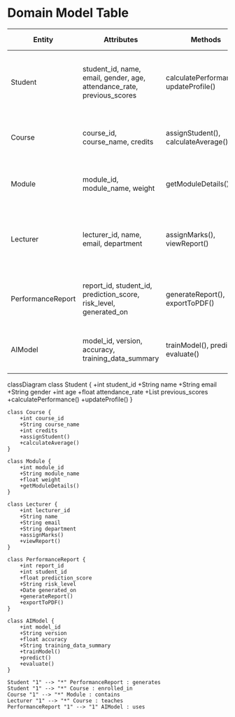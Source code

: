# Domain Model Table

| **Entity**         | **Attributes**                                                                 | **Methods**                            | **Relationships**                                      | **Business Rules**                                                                 |
|--------------------|---------------------------------------------------------------------------------|----------------------------------------|--------------------------------------------------------|-------------------------------------------------------------------------------------|
| Student            | student_id, name, email, gender, age, attendance_rate, previous_scores         | calculatePerformance(), updateProfile()| Enrolled in Courses; Has Performance Prediction        | A student must be registered to generate a prediction                              |
| Course             | course_id, course_name, credits                                                 | assignStudent(), calculateAverage()    | Contains Modules; Taught by Lecturer                   | A course must have at least one module                                              |
| Module             | module_id, module_name, weight                                                  | getModuleDetails()                     | Belongs to Course                                      | Each module must belong to a course                                                |
| Lecturer           | lecturer_id, name, email, department                                            | assignMarks(), viewReport()            | Teaches Course                                         | Only assigned lecturers can submit student marks                                    |
| PerformanceReport  | report_id, student_id, prediction_score, risk_level, generated_on               | generateReport(), exportToPDF()        | Belongs to Student                                     | Reports must be generated after prediction is run                                   |
| AIModel            | model_id, version, accuracy, training_data_summary                             | trainModel(), predict(), evaluate()    | Used to Generate Performance Report                    | Model must be trained before prediction                                             |



classDiagram
    class Student {
        +int student_id
        +String name
        +String email
        +String gender
        +int age
        +float attendance_rate
        +List<float> previous_scores
        +calculatePerformance()
        +updateProfile()
    }

    class Course {
        +int course_id
        +String course_name
        +int credits
        +assignStudent()
        +calculateAverage()
    }

    class Module {
        +int module_id
        +String module_name
        +float weight
        +getModuleDetails()
    }

    class Lecturer {
        +int lecturer_id
        +String name
        +String email
        +String department
        +assignMarks()
        +viewReport()
    }

    class PerformanceReport {
        +int report_id
        +int student_id
        +float prediction_score
        +String risk_level
        +Date generated_on
        +generateReport()
        +exportToPDF()
    }

    class AIModel {
        +int model_id
        +String version
        +float accuracy
        +String training_data_summary
        +trainModel()
        +predict()
        +evaluate()
    }

    Student "1" --> "*" PerformanceReport : generates
    Student "1" --> "*" Course : enrolled_in
    Course "1" --> "*" Module : contains
    Lecturer "1" --> "*" Course : teaches
    PerformanceReport "1" --> "1" AIModel : uses
